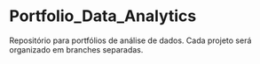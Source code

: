 # Portfolio_Data_Analytics
Repositório para portfólios de análise de dados. Cada projeto será organizado em branches separadas.
